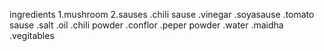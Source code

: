 ingredients
1.mushroom
2.sauses 
.chili sause
.vinegar
.soyasause
.tomato sause
.salt
.oil
.chili powder
.conflor
.peper powder
.water
.maidha
.vegitables
